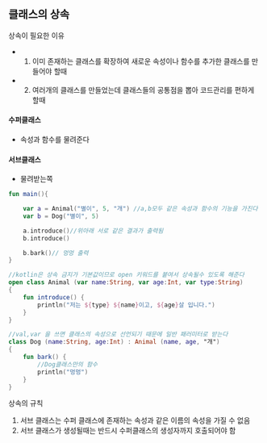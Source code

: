 ## 클래스의 상속
상속이 필요한 이유
- 1. 이미 존재하는 클래스를 확장하여 새로운 속성이나 함수를 추가한 클래스를 만들어야 할때
- 2. 여러개의 클래스를 만들었는데 클래스들의 공통점을 뽑아 코드관리를 편하게 할때
#### 수퍼클래스
- 속성과 함수를 물려준다
#### 서브클래스 
- 물려받는쪽
```kotlin
fun main(){

    var a = Animal("별이", 5, "개") //a,b모두 같은 속성과 함수의 기능을 가진다
    var b = Dog("별이", 5)

    a.introduce()//위아래 서로 같은 결과가 출력됨
    b.introduce()

    b.bark()// 멍멍 출력
}

//kotlin은 상속 금지가 기본값이므로 open 키워드를 붙여서 상속될수 있도록 해준다
open class Animal (var name:String, var age:Int, var type:String)
{
    fun introduce() {
        println("저는 ${type} ${name}이고, ${age}살 입니다.")
    }
}

//val,var 을 쓰면 클래스의 속성으로 선언되기 때문에 일반 패러미터로 받는다
class Dog (name:String, age:Int) : Animal (name, age, "개")
{
    fun bark() {
        //Dog클래스만의 함수
        println("멍멍")
    }
}
```
상속의 규칙
1. 서브 클래스는 수퍼 클래스에 존재하는 속성과 같은 이름의 속성을 가질 수 없음
2. 서브 클래스가 생성될때는 반드시 수퍼클래스의 생성자까지 호출되어야 함
